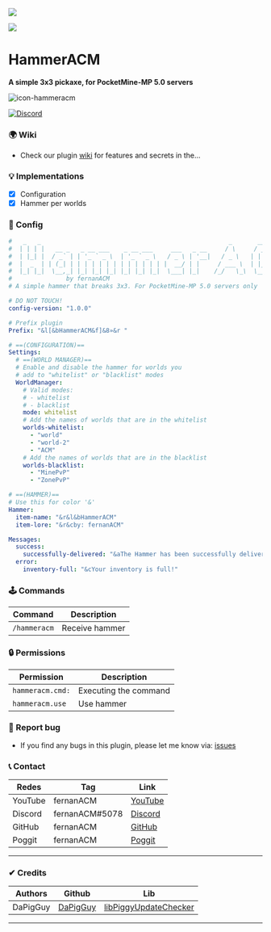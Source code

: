 [![](https://poggit.pmmp.io/shield.state/HammerACM)](https://poggit.pmmp.io/p/HammerACM)

[![](https://poggit.pmmp.io/shield.api/HammerACM)](https://poggit.pmmp.io/p/HammerACM)

# HammerACM
**A simple 3x3 pickaxe, for PocketMine-MP 5.0 servers**

![icon-hammeracm](https://github.com/fernanACM/HammerACM/assets/83558341/394178d6-0404-4520-93d9-9bd2b76e09e9)

<a href="https://discord.gg/YyE9XFckqb"><img src="https://img.shields.io/discord/837701868649709568?label=discord&color=7289DA&logo=discord" alt="Discord" /></a>

### 🌍 Wiki
* Check our plugin [wiki](https://github.com/fernanACM/HammerACM/wiki) for features and secrets in the...

### 💡 Implementations
* [X] Configuration
* [X] Hammer per worlds

### 💾 Config 
```yaml
#   _   _                                                    _       ____   __  __ 
#  | | | |   __ _   _ __ ___    _ __ ___     ___   _ __     / \     / ___| |  \/  |
#  | |_| |  / _` | | '_ ` _ \  | '_ ` _ \   / _ \ | '__|   / _ \   | |     | |\/| |
#  |  _  | | (_| | | | | | | | | | | | | | |  __/ | |     / ___ \  | |___  | |  | |
#  |_| |_|  \__,_| |_| |_| |_| |_| |_| |_|  \___| |_|    /_/   \_\  \____| |_|  |_|
#               by fernanACM
# A simple hammer that breaks 3x3. For PocketMine-MP 5.0 servers only

# DO NOT TOUCH!
config-version: "1.0.0"

# Prefix plugin
Prefix: "&l[&bHammerACM&f]&8»&r "

# ==(CONFIGURATION)==
Settings:
  # ==(WORLD MANAGER)==
  # Enable and disable the hammer for worlds you 
  # add to "whitelist" or "blacklist" modes
  WorldManager:
    # Valid modes:
    # - whitelist
    # - blacklist
    mode: whitelist
    # Add the names of worlds that are in the whitelist
    worlds-whitelist:
      - "world"
      - "world-2"
      - "ACM"
    # Add the names of worlds that are in the blacklist
    worlds-blacklist:
      - "MinePvP"
      - "ZonePvP"

# ==(HAMMER)==
# Use this for color '&'
Hammer:
  item-name: "&r&l&bHammerACM"
  item-lore: "&r&cby: fernanACM"

Messages:
  success:
    successfully-delivered: "&aThe Hammer has been successfully delivered!"
  error:
    inventory-full: "&cYour inventory is full!"
```

### 🕹 Commands
| Command | Description |
|---------|-------------|
| ```/hammeracm``` | Receive hammer |

### 🔒 Permissions
| Permission | Description |
|---------|-------------|
| ```hammeracm.cmd:``` | Executing the command |
| ```hammeracm.use``` | Use hammer |

### 📢 Report bug
* If you find any bugs in this plugin, please let me know via: [issues](https://github.com/fernanACM/HammerACM/issues)

### 📞 Contact
| Redes | Tag | Link |
|-------|-------------|------|
| YouTube | fernanACM | [YouTube](https://www.youtube.com/channel/UC-M5iTrCItYQBg5GMuX5ySw) | 
| Discord | fernanACM#5078 | [Discord](https://discord.gg/YyE9XFckqb) |
| GitHub | fernanACM | [GitHub](https://github.com/fernanACM)
| Poggit | fernanACM | [Poggit](https://poggit.pmmp.io/ci/fernanACM)
****

### ✔ Credits
| Authors | Github | Lib |
|---------|--------|-----|
| DaPigGuy | [DaPigGuy](https://github.com/DaPigGuy) | [libPiggyUpdateChecker](https://github.com/DaPigGuy/libPiggyUpdateChecker) |
****

